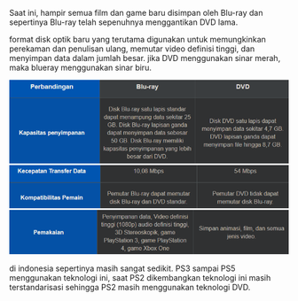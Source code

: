 Saat ini, hampir semua film dan game baru disimpan oleh Blu-ray dan sepertinya Blu-ray telah sepenuhnya menggantikan DVD lama.

format disk optik baru yang terutama digunakan untuk memungkinkan perekaman dan penulisan ulang, memutar video definisi tinggi, dan menyimpan data dalam jumlah besar. jika DVD menggunakan sinar merah, maka blueray menggunakan sinar biru. 

![c8bec87eb42d69e467de52a074b0d89b.png](../../../../_resources/c8bec87eb42d69e467de52a074b0d89b.png)
![5db1fb23f70d6656f5b5e03564a1b1f5.png](../../../../_resources/5db1fb23f70d6656f5b5e03564a1b1f5.png)
![ecae6063b5b626bcbfef457609c99dd2.png](../../../../_resources/ecae6063b5b626bcbfef457609c99dd2.png)

di indonesia sepertinya masih sangat sedikit. PS3 sampai PS5 menggunakan teknologi ini, saat PS2 dikembangkan teknologi ini masih terstandarisasi sehingga PS2 masih menggunakan teknologi DVD.